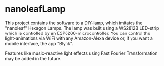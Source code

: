 # nanoleafLamp

This project contains the software to a DIY-lamp, which imitates the "nanoleaf" Hexagon Lamps.
The lamp was built using a WS2812B LED-strip which is controlled by an ESP8266-microcontroller.
You can control the light-animations via WiFi with any Amazon-Alexa device or, if you want a mobile interface, the app "Blynk".

Features like music-reactive light effects using Fast Fourier Transformation may be added in the future.
